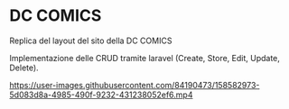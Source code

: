 <h1>DC COMICS</h1>

<p>Replica del layout del sito della DC COMICS</p>

<p>Implementazione delle CRUD tramite laravel (Create, Store, Edit, Update, Delete).</p>

https://user-images.githubusercontent.com/84190473/158582973-5d083d8a-4985-490f-9232-431238052ef6.mp4

